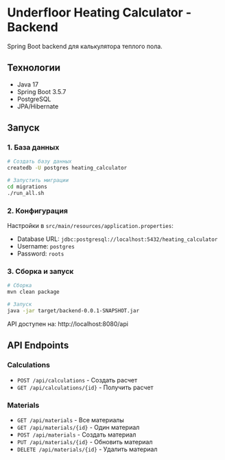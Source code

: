 # Underfloor Heating Calculator - Backend

Spring Boot backend для калькулятора теплого пола.

## Технологии
- Java 17
- Spring Boot 3.5.7
- PostgreSQL
- JPA/Hibernate

## Запуск

### 1. База данных
```bash
# Создать базу данных
createdb -U postgres heating_calculator

# Запустить миграции
cd migrations
./run_all.sh
```

### 2. Конфигурация
Настройки в `src/main/resources/application.properties`:
- Database URL: `jdbc:postgresql://localhost:5432/heating_calculator`
- Username: `postgres`
- Password: `roots`

### 3. Сборка и запуск
```bash
# Сборка
mvn clean package

# Запуск
java -jar target/backend-0.0.1-SNAPSHOT.jar
```

API доступен на: http://localhost:8080/api

## API Endpoints

### Calculations
- `POST /api/calculations` - Создать расчет
- `GET /api/calculations/{id}` - Получить расчет

### Materials
- `GET /api/materials` - Все материалы
- `GET /api/materials/{id}` - Один материал
- `POST /api/materials` - Создать материал
- `PUT /api/materials/{id}` - Обновить материал
- `DELETE /api/materials/{id}` - Удалить материал
